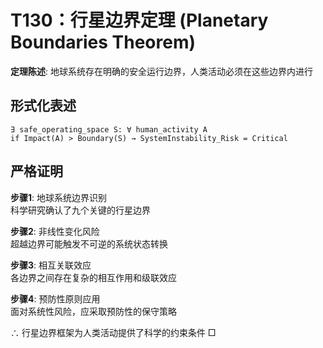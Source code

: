 # T130：行星边界定理 (Planetary Boundaries Theorem)  

**定理陈述**: 地球系统存在明确的安全运行边界，人类活动必须在这些边界内进行  

## 形式化表述  
```
∃ safe_operating_space S: ∀ human_activity A  
if Impact(A) > Boundary(S) → SystemInstability_Risk = Critical  
```

## 严格证明  

**步骤1**: 地球系统边界识别  
科学研究确认了九个关键的行星边界  

**步骤2**: 非线性变化风险  
超越边界可能触发不可逆的系统状态转换  

**步骤3**: 相互关联效应  
各边界之间存在复杂的相互作用和级联效应  

**步骤4**: 预防性原则应用  
面对系统性风险，应采取预防性的保守策略  

∴ 行星边界框架为人类活动提供了科学的约束条件 □  
